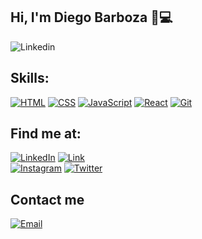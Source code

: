 ## Hi, I'm Diego Barboza 👋💻 


![Linkedin](https://user-images.githubusercontent.com/73412079/157738820-60777af6-ece8-4072-9a1e-159f3b7e36b3.jpg)

## Skills:

[![HTML](https://img.shields.io/badge/HTML-e34c26?style=for-the-badge&logo=html5&logoColor=white&labelColor=101010)]()
[![CSS](https://img.shields.io/badge/CSS-26ade4?style=for-the-badge&logo=css3&logoColor=white&labelColor=101010)]()
[![JavaScript](https://img.shields.io/badge/JavaScript-F7DF1E?style=for-the-badge&logo=javascript&logoColor=white&labelColor=101010)]()
[![React](https://img.shields.io/badge/React-61dafb?style=for-the-badge&logo=react&logoColor=white&labelColor=101010)]()
[![Git](https://img.shields.io/badge/Git-f1502f?style=for-the-badge&logo=git&logoColor=white&labelColor=101010)]()

## Find me at:

[![LinkedIn](https://img.shields.io/badge/LinkedIn-Barboza_Diego-0077B5?style=for-the-badge&logo=linkedin&logoColor=white&labelColor=101010)](https://www.linkedin.com/in/barbozadiego)
[![Link](https://img.shields.io/badge/Link_Site-barbozadiego-39E09B?style=for-the-badge&logo=Linktree&logoColor=white&labelColor=101010)](https://barbozadiego.com)</br>
[![Instagram](https://img.shields.io/badge/Instagram-@barbozadiego__dev-E4405F?style=for-the-badge&logo=instagram&logoColor=white&labelColor=101010)](https://instagram.com/barbozadiego_dev)
[![Twitter](https://img.shields.io/badge/Twitter-@barbozadiego__-1DA1F2?style=for-the-badge&logo=twitter&logoColor=white&labelColor=101010)](https://twitter.com/barbozadiego_)

## Contact me

[![Email](https://img.shields.io/badge/diegojose1994@gmail.com-my_personal_email-D14836?style=for-the-badge&logo=gmail&logoColor=white&labelColor=101010)](mailto:diegojose1994@gmail.com)

<!--
**barbozadiego/barbozadiego** is a ✨ _special_ ✨ repository because its `README.md` (this file) appears on your GitHub profile.

Here are some ideas to get you started:

- 🔭 I’m currently working on ...
- 🌱 I’m currently learning ...
- 👯 I’m looking to collaborate on ...
- 🤔 I’m looking for help with ...
- 💬 Ask me about ...
- 📫 How to reach me: ...
- 😄 Pronouns: ...
- ⚡ Fun fact: ...
-->

